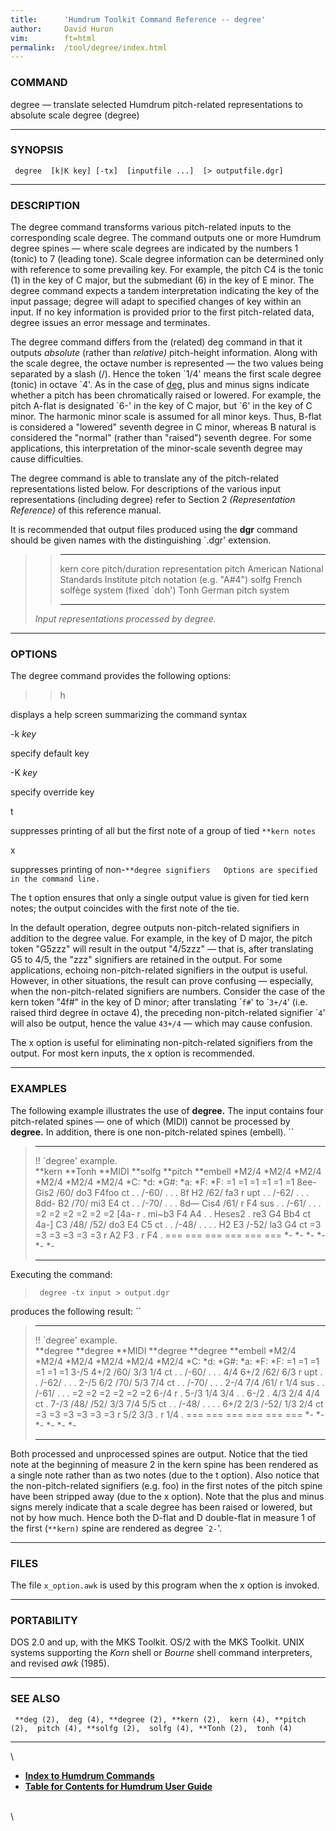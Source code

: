 ```yaml
---
title:		'Humdrum Toolkit Command Reference -- degree'
author:		David Huron
vim:		ft=html
permalink:	/tool/degree/index.html
---
```


### COMMAND

<span class="tool">degree</span> &mdash; translate selected Humdrum pitch-related representations
to absolute scale degree (<span class="rep">degree</span>)

------------------------------------------------------------------------

### SYNOPSIS

` degree  [k|K key] [-tx]  [inputfile ...]  [> outputfile.dgr]`

------------------------------------------------------------------------

### DESCRIPTION

The <span class="tool">degree</span> command transforms various pitch-related inputs to the
corresponding scale degree. The command outputs one or more Humdrum
<span class="rep">degree</span> spines &mdash; where scale degrees are indicated by the numbers 1
(tonic) to 7 (leading tone). Scale degree information can be determined
only with reference to some prevailing key. For example, the pitch C4 is
the tonic (1) in the key of C major, but the submediant (6) in the key
of E minor. The <span class="tool">degree</span> command expects a tandem interpretation
indicating the key of the input passage; <span class="tool">degree</span> will adapt to
specified changes of key within an input. If no key information is
provided prior to the first pitch-related data, <span class="tool">degree</span> issues an
error message and terminates.

The <span class="tool">degree</span> command differs from the (related) <span class="tool">deg</span>
command in that it outputs *absolute* (rather than *relative)*
pitch-height information. Along with the scale degree, the octave number
is represented &mdash; the two values being separated by a slash (/). Hence
the token \`1/4\' means the first scale degree (tonic) in octave \`4\'.
As in the case of [<span class="tool">deg</span>,](deg.html) plus and minus signs indicate
whether a pitch has been chromatically raised or lowered. For example,
the pitch A-flat is designated \`6-\' in the key of C major, but \`6\'
in the key of C minor. The harmonic minor scale is assumed for all minor
keys. Thus, B-flat is considered a \"lowered\" seventh degree in C
minor, whereas B natural is considered the \"normal\" (rather than
\"raised\") seventh degree. For some applications, this interpretation
of the minor-scale seventh degree may cause difficulties.

The <span class="tool">degree</span> command is able to translate any of the pitch-related
representations listed below. For descriptions of the various input
representations (including <span class="rep">degree</span>) refer to Section 2
*(Representation Reference)* of this reference manual.

It is recommended that output files produced using the **dgr** command
should be given names with the distinguishing \`.dgr\' extension.

> >   ----------- ----------------------------------------------------------------------
> >   <span class="rep">kern</span>    core pitch/duration representation
> >   <span class="rep">pitch</span>   American National Standards Institute pitch notation (e.g. \"A\#4\")
> >   <span class="rep">solfg</span>   French solfège system (fixed \`doh\')
> >   <span class="rep">Tonh</span>    German pitch system
> >   ----------- ----------------------------------------------------------------------
> >
> *Input representations processed by <span class="tool">degree</span>.*

------------------------------------------------------------------------

### OPTIONS

The <span class="tool">degree</span> command provides the following options:

> > <span class="option">h</span>

displays a help screen summarizing the command syntax

-k *key*

specify default key

-K *key*

specify override key

<span class="option">t</span>

suppresses printing of all but the first note of a group of tied
`**kern notes`

<span class="option">x</span>

suppresses printing of
non-`**degree signifiers   Options are specified in the command line. `

The <span class="option">t</span> option ensures that only a single output value is given for
tied <span class="rep">kern</span> notes; the output coincides with the first note of the
tie.

In the default operation, <span class="tool">degree</span> outputs non-pitch-related
signifiers in addition to the degree value. For example, in the key of D
major, the <span class="rep">pitch</span> token \"G5zzz\" will result in the output
\"4/5zzz\" &mdash; that is, after translating G5 to 4/5, the \"zzz\"
signifiers are retained in the output. For some applications, echoing
non-pitch-related signifiers in the output is useful. However, in other
situations, the result can prove confusing &mdash; especially, when the
non-pitch-related signifiers are numbers. Consider the case of the
<span class="rep">kern</span> token \"4f\#\" in the key of D minor; after translating
\``f#`\' to \``3+/4`\' (i.e. raised third degree in octave 4), the
preceding non-pitch-related signifier \``4`\' will also be output, hence
the value `43+/4` &mdash; which may cause confusion.

The <span class="option">x</span> option is useful for eliminating non-pitch-related signifiers
from the output. For most <span class="rep">kern</span> inputs, the <span class="option">x</span> option is
recommended.

------------------------------------------------------------------------

### EXAMPLES

The following example illustrates the use of **degree.** The input
contains four pitch-related spines &mdash; one of which (<span class="rep">MIDI</span>) cannot be
processed by **degree.** In addition, there is one non-pitch-related
spines (<span class="rep">embell</span>). ``

>   ------------------------ ---------- ----------- ----------- ----------- ------------
>   !! \`degree\' example.                                                  
>   \*\*kern                 \*\*Tonh   \*\*MIDI    \*\*solfg   \*\*pitch   \*\*embell
>   \*M2/4                   \*M2/4     \*M2/4      \*M2/4      \*M2/4      \*M2/4
>   \*C:                     \*d:       \*G\#:      \*a:        \*F:        \*F:
>   =1                       =1         =1          =1          =1          =1
>   8ee-                     Gis2       /60/        do3         F4foo       ct
>   .                        .          /-60/       .           .           .
>   8f                       H2         /62/        fa3         r           upt
>   .                        .          /-62/       .           .           .
>   8dd-                     B2         /70/        mi3         E4          ct
>   .                        .          /-70/       .           .           .
>   8d&mdash;                    Cis4       /61/        r           F4          sus
>   .                        .          /-61/       .           .           .
>   =2                       =2         =2          =2          =2          =2
>   \[4a-                    r          .           mi\~b3      F4 A4       .
>   .                        Heses2     .           re3         G4 Bb4      ct
>   4a-\]                    C3         /48/ /52/   do3         E4 C5       ct
>   .                        .          /-48/       .           .           .
>   .                        H2 E3      /-52/       la3         G4          ct
>   =3                       =3         =3          =3          =3          =3
>   r                        A2 F3      .           r           F4          .
>   ===                      ===        ===         ===         ===         ===
>   \*-                      \*-        \*-         \*-         \*-         \*-
>   ------------------------ ---------- ----------- ----------- ----------- ------------
>
Executing the command:

> ` degree -tx input > output.dgr`

produces the following result: ``

>   ------------------------ ------------ ----------- ------------ ------------ ------------
>   !! \`degree\' example.                                                      
>   \*\*degree               \*\*degree   \*\*MIDI    \*\*degree   \*\*degree   \*\*embell
>   \*M2/4                   \*M2/4       \*M2/4      \*M2/4       \*M2/4       \*M2/4
>   \*C:                     \*d:         \*G\#:      \*a:         \*F:         \*F:
>   =1                       =1           =1          =1           =1           =1
>   3-/5                     4+/2         /60/        3/3          1/4          ct
>   .                        .            /-60/       .            .            .
>   4/4                      6+/2         /62/        6/3          r            upt
>   .                        .            /-62/       .            .            .
>   2-/5                     6/2          /70/        5/3          7/4          ct
>   .                        .            /-70/       .            .            .
>   2-/4                     7/4          /61/        r            1/4          sus
>   .                        .            /-61/       .            .            .
>   =2                       =2           =2          =2           =2           =2
>   6-/4                     r            .           5-/3         1/4 3/4      .
>   .                        6-/2         .           4/3          2/4 4/4      ct
>   .                        7-/3         /48/ /52/   3/3          7/4 5/5      ct
>   .                        .            /-48/       .            .            .
>   .                        6+/2 2/3     /-52/       1/3          2/4          ct
>   =3                       =3           =3          =3           =3           =3
>   r                        5/2 3/3      .           r            1/4          .
>   ===                      ===          ===         ===          ===          ===
>   \*-                      \*-          \*-         \*-          \*-          \*-
>   ------------------------ ------------ ----------- ------------ ------------ ------------
>
Both processed and unprocessed spines are output. Notice that the tied
note at the beginning of measure 2 in the <span class="rep">kern</span> spine has been
rendered as a single note rather than as two notes (due to the <span class="option">t</span>
option). Also notice that the non-pitch-related signifiers (e.g. foo) in
the first notes of the <span class="rep">pitch</span> spine have been stripped away (due to
the <span class="option">x</span> option). Note that the plus and minus signs merely indicate
that a scale degree has been raised or lowered, but not by how much.
Hence both the D-flat and D double-flat in measure 1 of the first
(`**kern)` spine are rendered as degree \``2-`\'.

------------------------------------------------------------------------

### FILES

The file `x_option.awk` is used by this program when the <span class="option">x</span> option
is invoked.

------------------------------------------------------------------------

### PORTABILITY

DOS 2.0 and up, with the MKS Toolkit. OS/2 with the MKS Toolkit. UNIX
systems supporting the *Korn* shell or *Bourne* shell command
interpreters, and revised *awk* (1985).

------------------------------------------------------------------------

### SEE ALSO

` **deg (2),  deg (4), **degree (2), **kern (2),  kern (4), **pitch (2),  pitch (4), **solfg (2),  solfg (4), **Tonh (2),  tonh (4)`

------------------------------------------------------------------------

\

-   [**Index to Humdrum Commands**](../commands.toc.html)
-   [**Table for Contents for Humdrum User Guide**](../guide.toc.html)

\
\
